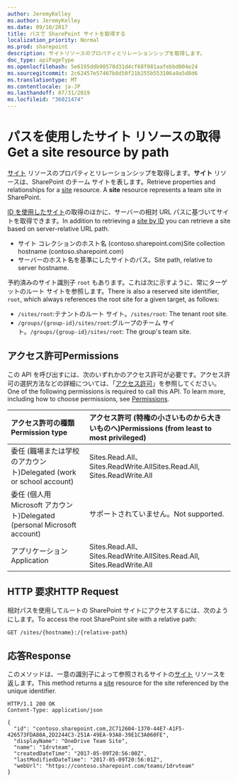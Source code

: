 ```yaml
---
author: JeremyKelley
ms.author: JeremyKelley
ms.date: 09/10/2017
title: パスで SharePoint サイトを取得する
localization_priority: Normal
ms.prod: sharepoint
description: サイトリソースのプロパティとリレーションシップを取得します。
doc_type: apiPageType
ms.openlocfilehash: 5e6195ddb90578d31d4cf68f081aafebbd004e24
ms.sourcegitcommit: 2c62457e57467b8d50f21b255b553106a9a5d8d6
ms.translationtype: MT
ms.contentlocale: ja-JP
ms.lasthandoff: 07/31/2019
ms.locfileid: "36021474"
---
```

# <a name="get-a-site-resource-by-path"></a><span data-ttu-id="a2bd3-103">パスを使用したサイト リソースの取得</span><span class="sxs-lookup"><span data-stu-id="a2bd3-103">Get a site resource by path</span></span>

<span data-ttu-id="a2bd3-p101">[サイト][] リソースのプロパティとリレーションシップを取得します。**サイト** リソースは、SharePoint のチーム サイトを表します。</span><span class="sxs-lookup"><span data-stu-id="a2bd3-p101">Retrieve properties and relationships for a [site][] resource. A **site** resource represents a team site in SharePoint.</span></span>

[サイト]: ../resources/site.md
[site]: ../resources/site.md

<span data-ttu-id="a2bd3-107">[ID を使用したサイト](site-get.md)の取得のほかに、サーバーの相対 URL パスに基づいてサイトを取得できます。</span><span class="sxs-lookup"><span data-stu-id="a2bd3-107">In addition to retrieving a [site by ID](site-get.md) you can retrieve a site based on server-relative URL path.</span></span>

* <span data-ttu-id="a2bd3-108">サイト コレクションのホスト名 (contoso.sharepoint.com)</span><span class="sxs-lookup"><span data-stu-id="a2bd3-108">Site collection hostname (contoso.sharepoint.com)</span></span>
* <span data-ttu-id="a2bd3-109">サーバーのホスト名を基準にしたサイトのパス。</span><span class="sxs-lookup"><span data-stu-id="a2bd3-109">Site path, relative to server hostname.</span></span>

<span data-ttu-id="a2bd3-110">予約済みのサイト識別子 `root` もあります。これは次に示すように、常にターゲットのルート サイトを参照します。</span><span class="sxs-lookup"><span data-stu-id="a2bd3-110">There is also a reserved site identifier, `root`, which always references the root site for a given target, as follows:</span></span>

* <span data-ttu-id="a2bd3-111">`/sites/root`:テナントのルート サイト。</span><span class="sxs-lookup"><span data-stu-id="a2bd3-111">`/sites/root`: The tenant root site.</span></span>
* <span data-ttu-id="a2bd3-112">`/groups/{group-id}/sites/root`:グループのチーム サイト。</span><span class="sxs-lookup"><span data-stu-id="a2bd3-112">`/groups/{group-id}/sites/root`: The group's team site.</span></span>

## <a name="permissions"></a><span data-ttu-id="a2bd3-113">アクセス許可</span><span class="sxs-lookup"><span data-stu-id="a2bd3-113">Permissions</span></span>

<span data-ttu-id="a2bd3-p102">この API を呼び出すには、次のいずれかのアクセス許可が必要です。アクセス許可の選択方法などの詳細については、「[アクセス許可](/graph/permissions-reference)」を参照してください。</span><span class="sxs-lookup"><span data-stu-id="a2bd3-p102">One of the following permissions is required to call this API. To learn more, including how to choose permissions, see [Permissions](/graph/permissions-reference).</span></span>

|<span data-ttu-id="a2bd3-116">アクセス許可の種類</span><span class="sxs-lookup"><span data-stu-id="a2bd3-116">Permission type</span></span>      | <span data-ttu-id="a2bd3-117">アクセス許可 (特権の小さいものから大きいものへ)</span><span class="sxs-lookup"><span data-stu-id="a2bd3-117">Permissions (from least to most privileged)</span></span>              |
|:--------------------|:---------------------------------------------------------|
|<span data-ttu-id="a2bd3-118">委任 (職場または学校のアカウント)</span><span class="sxs-lookup"><span data-stu-id="a2bd3-118">Delegated (work or school account)</span></span> | <span data-ttu-id="a2bd3-119">Sites.Read.All、Sites.ReadWrite.All</span><span class="sxs-lookup"><span data-stu-id="a2bd3-119">Sites.Read.All, Sites.ReadWrite.All</span></span>    |
|<span data-ttu-id="a2bd3-120">委任 (個人用 Microsoft アカウント)</span><span class="sxs-lookup"><span data-stu-id="a2bd3-120">Delegated (personal Microsoft account)</span></span> | <span data-ttu-id="a2bd3-121">サポートされていません。</span><span class="sxs-lookup"><span data-stu-id="a2bd3-121">Not supported.</span></span>    |
|<span data-ttu-id="a2bd3-122">アプリケーション</span><span class="sxs-lookup"><span data-stu-id="a2bd3-122">Application</span></span> | <span data-ttu-id="a2bd3-123">Sites.Read.All、Sites.ReadWrite.All</span><span class="sxs-lookup"><span data-stu-id="a2bd3-123">Sites.Read.All, Sites.ReadWrite.All</span></span> |

## <a name="http-request"></a><span data-ttu-id="a2bd3-124">HTTP 要求</span><span class="sxs-lookup"><span data-stu-id="a2bd3-124">HTTP Request</span></span>

<span data-ttu-id="a2bd3-125">相対パスを使用してルートの SharePoint サイトにアクセスするには、次のようにします。</span><span class="sxs-lookup"><span data-stu-id="a2bd3-125">To access the root SharePoint site with a relative path:</span></span>

<!-- { "blockType": "request", "name": "get-site-by-hostname-and-path", "scopes": "sites.read.all", "tags": "service.sharepoint" } -->

```http
GET /sites/{hostname}:/{relative-path}
```

## <a name="response"></a><span data-ttu-id="a2bd3-126">応答</span><span class="sxs-lookup"><span data-stu-id="a2bd3-126">Response</span></span>

<span data-ttu-id="a2bd3-127">このメソッドは、一意の識別子によって参照されるサイトの[サイト][] リソースを返します。</span><span class="sxs-lookup"><span data-stu-id="a2bd3-127">This method returns a [site][] resource for the site referenced by the unique identifier.</span></span>

<!-- { "blockType": "response", "truncated": true, "@odata.type": "microsoft.graph.site" } -->

```http
HTTP/1.1 200 OK
Content-Type: application/json

{
  "id": "contoso.sharepoint.com,2C712604-1370-44E7-A1F5-426573FDA80A,2D2244C3-251A-49EA-93A8-39E1C3A060FE",
  "displayName": "OneDrive Team Site",
  "name": "1drvteam",
  "createdDateTime": "2017-05-09T20:56:00Z",
  "lastModifiedDateTime": "2017-05-09T20:56:01Z",
  "webUrl": "https://contoso.sharepoint.com/teams/1drvteam"
}
```

<!-- {
  "type": "#page.annotation",
  "description": "",
  "keywords": "",
  "section": "documentation",
  "suppressions": [
    "Warning: Couldn't serialize request for path /sites/{var}/children/{var} into EDMX: System.InvalidOperationException: Uri path requires navigating into unknown object hierarchy: missing property 'children' on 'site'. Possible issues:
         1) Doc bug where 'children' isn't defined on the resource.      2) Doc bug where 'children' is an example key and should instead be replaced with a placeholder like {item-id} or declared in the sampleKeys annotation.       3) Doc bug where 'site' is supposed to be an entity type, but is being treated as a complex because it (and its ancestors) are missing the keyProperty annotation
     at ApiDocs.Publishing.CSDL.CsdlWriter.ParseRequestTargetType(String requestPath, MethodCollection requestMethodCollection, EntityFramework edmx, IssueLogger issues) in D:/src/mds2/ApiDocs.Publishing/CSDL/CsdlWriter.cs:line 982
     at ApiDocs.Publishing.CSDL.CsdlWriter.ProcessRestRequestPaths(EntityFramework edmx, String[] baseUrlsToRemove, IssueLogger issues) in D:/src/mds2/ApiDocs.Publishing/CSDL/CsdlWriter.cs:line 653"
  ],
  "tocPath": "Sites/Get by path"
} -->
